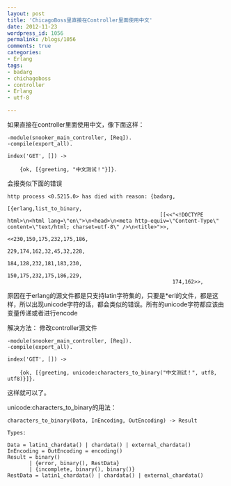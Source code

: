 ```yaml
---
layout: post
title: 'ChicagoBoss里直接在Controller里面使用中文'
date: 2012-11-23
wordpress_id: 1056
permalink: /blogs/1056
comments: true
categories:
- Erlang
tags:
- badarg
- chichagoboss
- controller
- Erlang
- utf-8

---
```

如果直接在controller里面使用中文，像下面这样：

```
-module(snooker_main_controller, [Req]).
-compile(export_all).

index('GET', []) ->

    {ok, [{greeting, "中文测试！"}]}.
```

会报类似下面的错误

```
http process <0.5215.0> has died with reason: {badarg,
                                               [{erlang,list_to_binary,
                                                 [[<<"<!DOCTYPE html>\n<html lang=\"en\">\n<head>\n<meta http-equiv=\"Content-Type\" content=\"text/html; charset=utf-8\" />\n<title>">>,
                                                   <<230,150,175,232,175,186,
                                                     229,174,162,32,45,32,228,
                                                     184,128,232,181,183,230,
                                                     150,175,232,175,186,229,
                                                     174,162>>,
```

原因在于erlang的源文件都是只支持latin字符集的，只要是*erl的文件，都是这样，所以出现unicode字符的话，都会类似的错误。所有的unicode字符都应该由变量传递或者进行encode

解决方法：
修改controller源文件

```
-module(snooker_main_controller, [Req]).
-compile(export_all).

index('GET', []) ->

    {ok, [{greeting, unicode:characters_to_binary("中文测试！", utf8, utf8)}]}.
```

这样就可以了。

unicode:characters_to_binary的用法：

```
characters_to_binary(Data, InEncoding, OutEncoding) -> Result

Types:

Data = latin1_chardata() | chardata() | external_chardata()
InEncoding = OutEncoding = encoding()
Result = binary()
       | {error, binary(), RestData}
       | {incomplete, binary(), binary()}
RestData = latin1_chardata() | chardata() | external_chardata()
```
